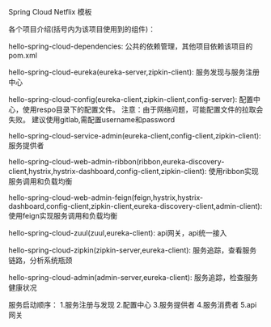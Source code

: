 Spring Cloud Netflix 模板

各个项目介绍(括号内为该项目使用到的组件)：

hello-spring-cloud-dependencies:
	公共的依赖管理，其他项目依赖该项目的pom.xml
	
hello-spring-cloud-eureka(eureka-server,zipkin-client):
	服务发现与服务注册中心
	
hello-spring-cloud-config(eureka-client,zipkin-client,config-server):
	配置中心，使用respo目录下的配置文件。
	注意：由于网络问题，可能配置文件的拉取会失败。
	建议使用gitlab,需配置username和password
	
hello-spring-cloud-service-admin(eureka-client,config-client,zipkin-client):
	服务提供者
	
hello-spring-cloud-web-admin-ribbon(ribbon,eureka-discovery-client,hystrix,hystrix-dashboard,config-client,zipkin-client):
	使用ribbon实现服务调用和负载均衡
	
hello-spring-cloud-web-admin-feign(feign,hystrix,hystrix-dashboard,config-client,zipkin-client,eureka-discovery-client,admin-client):
	使用feign实现服务调用和负载均衡
	
hello-spring-cloud-zuul(zuul,eureka-client):
	api网关，api统一接入
	
hello-spring-cloud-zipkin(zipkin-server,eureka-client):
	服务追踪，查看服务链路，分析系统瓶颈
	
hello-spring-cloud-admin(admin-server,eureka-client):
	服务追踪，检查服务健康状况
	
服务启动顺序：
	1.服务注册与发现
	2.配置中心
	3.服务提供者
	4.服务消费者
	5.api网关
	